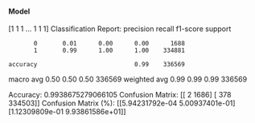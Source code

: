 #### Model
[1 1 1 ... 1 1 1]
Classification Report:
              precision    recall  f1-score   support

           0       0.01      0.00      0.00      1688
           1       0.99      1.00      1.00    334881

    accuracy                           0.99    336569
   macro avg       0.50      0.50      0.50    336569
weighted avg       0.99      0.99      0.99    336569

Accuracy: 0.9938675279066105
Confusion Matrix:
[[     2   1686]
 [   378 334503]]
Confusion Matrix (%):
[[5.94231792e-04 5.00937401e-01]
 [1.12309809e-01 9.93861586e+01]]
